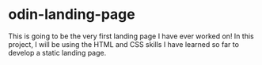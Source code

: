 # odin-landing-page
This is going to be the very first landing page I have ever worked on! In this project, I will be using the HTML and CSS skills I have learned so far to develop a static landing page.
